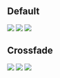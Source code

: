 <style>
.slide {
object-fit: cover;
}
</style>

## Default

<hunch-carousel style="height: 15rem;" interval="2000">
  <img
    src="https://images.unsplash.com/photo-1581252397779-5d758caff3cb?ixlib=rb-1.2.1&q=80&fm=jpg&crop=entropy&cs=tinysrgb&w=1080&fit=max&ixid=eyJhcHBfaWQiOjExNDY4M30"
    class="slide"
  />
  <img
    src="https://images.unsplash.com/photo-1581252165204-d54f656e8ce8?ixlib=rb-1.2.1&q=80&fm=jpg&crop=entropy&cs=tinysrgb&w=1080&fit=max&ixid=eyJhcHBfaWQiOjExNDY4M30"
    class="slide"
  />
  <img
    src="https://images.unsplash.com/photo-1581465823028-58e550a703a0?ixlib=rb-1.2.1&q=80&fm=jpg&crop=entropy&cs=tinysrgb&w=1080&fit=max&ixid=eyJhcHBfaWQiOjExNDY4M30"
    class="slide"
  />
</hunch-carousel>

## Crossfade

<hunch-carousel style="height: 15rem;" crossfade>
  <img
    src="https://images.unsplash.com/photo-1581252397779-5d758caff3cb?ixlib=rb-1.2.1&q=80&fm=jpg&crop=entropy&cs=tinysrgb&w=1080&fit=max&ixid=eyJhcHBfaWQiOjExNDY4M30"
    class="slide"
  />
  <img
    src="https://images.unsplash.com/photo-1581252165204-d54f656e8ce8?ixlib=rb-1.2.1&q=80&fm=jpg&crop=entropy&cs=tinysrgb&w=1080&fit=max&ixid=eyJhcHBfaWQiOjExNDY4M30"
    class="slide"
  />
  <img
    src="https://images.unsplash.com/photo-1581465823028-58e550a703a0?ixlib=rb-1.2.1&q=80&fm=jpg&crop=entropy&cs=tinysrgb&w=1080&fit=max&ixid=eyJhcHBfaWQiOjExNDY4M30"
    class="slide"
  />
</hunch-carousel>

<script src="../src/hunch-carousel.ts"></script>
